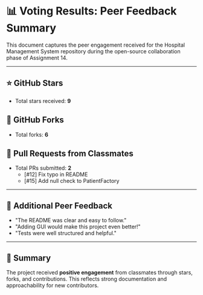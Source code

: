 # 📊 Voting Results: Peer Feedback Summary

This document captures the peer engagement received for the Hospital Management System repository during the open-source collaboration phase of Assignment 14.

---

## ⭐ GitHub Stars
- Total stars received: **9**

## 🍴 GitHub Forks
- Total forks: **6**

## 🔁 Pull Requests from Classmates
- Total PRs submitted: **2**
  - [#12] Fix typo in README
  - [#15] Add null check to PatientFactory

---

## 💬 Additional Peer Feedback

- "The README was clear and easy to follow."
- "Adding GUI would make this project even better!"
- "Tests were well structured and helpful."

---

## 📌 Summary

The project received **positive engagement** from classmates through stars, forks, and contributions. This reflects strong documentation and approachability for new contributors.
